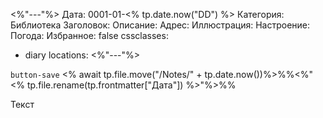 <%"---"%>
Дата: 0001-01-<% tp.date.now("DD") %>
Категория: Библиотека
Заголовок: 
Описание: 
Адрес: 
Иллюстрация: 
Настроение: 
Погода: 
Избранное: false
cssclasses:
  - diary
locations: 
<%"---"%>

`button-save` <% await tp.file.move("/Notes/" + tp.date.now())%>%%<%"\<\% tp.file.rename(tp.frontmatter[\"Дата\"]) \%\>"%>%%

Текст